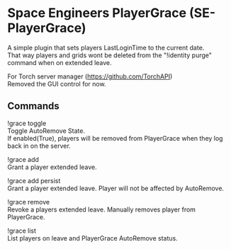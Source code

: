 # Space Engineers PlayerGrace (SE-PlayerGrace)

A simple plugin that sets players LastLoginTime to the current date.<br />
That way players and grids wont be deleted from the "!identity purge" command when on extended leave.

For Torch server manager (https://github.com/TorchAPI)<br />
Removed the GUI control for now.

## Commands
!grace toggle<br />
Toggle AutoRemove State.<br />
If enabled(True), players will be removed from PlayerGrace when they log back in on the server.

!grace add<br />
Grant a player extended leave.

!grace add persist<br />
Grant a player extended leave. Player will not be affected by AutoRemove.

!grace remove<br />
Revoke a players extended leave. Manually removes player from PlayerGrace.

!grace list<br />
List players on leave and PlayerGrace AutoRemove status.